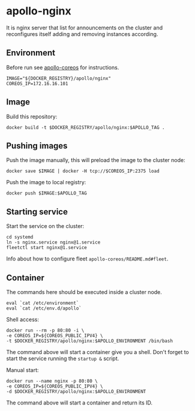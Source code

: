 apollo-nginx
============

It is nginx server that list for announcements on the cluster and
reconfigures itself adding and removing instances according.

Environment
-----------

Before run see [apollo-coreos](https://github.com/wiliamsouza/apollo-coreos#environment) for instructions.

```
IMAGE="${DOCKER_REGISTRY}/apollo/nginx"
COREOS_IP=172.16.16.101
```

Image
-----

Build this repository:

```
docker build -t $DOCKER_REGISTRY/apollo/nginx:$APOLLO_TAG .
```

Pushing images
--------------

Push the image manually, this will preload the image to the cluster node:

```
docker save $IMAGE | docker -H tcp://$COREOS_IP:2375 load
```

Push the image to local registry:

```
docker push $IMAGE:$APOLLO_TAG
```

Starting service
----------------

Start the service on the cluster:

```
cd systemd
ln -s nginx.service nginx@1.service
fleetctl start nginx@1.service
```
Info about how to configure fleet `apollo-coreos/README.md#fleet`.

Container
---------

The commands here should be executed inside a cluster node.

```
eval `cat /etc/environment`
eval `cat /etc/env.d/apollo`
```

Shell access:

```
docker run --rm -p 80:80 -i \
-e COREOS_IP=${COREOS_PUBLIC_IPV4} \
-t $DOCKER_REGISTRY/apollo/nginx:$APOLLO_ENVIRONMENT /bin/bash
```

The command above will start a container give you a shell. Don't
forget to start the service running the `startup &` script.

Manual start:

```
docker run --name nginx -p 80:80 \
-e COREOS_IP=${COREOS_PUBLIC_IPV4} \
-d $DOCKER_REGISTRY/apollo/nginx:$APOLLO_ENVIRONMENT
```

The command above will start a container and return its ID.
